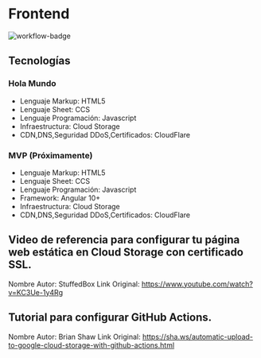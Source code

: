 # Frontend

![workflow-badge](https://github.com/gdgclousantiagoapp/frontend/workflows/workflow%gcloud-githubactions-workflow/badge.svg)

## Tecnologías

### Hola Mundo

- Lenguaje Markup: HTML5
- Lenguaje Sheet: CCS
- Lenguaje Programación: Javascript
- Infraestructura: Cloud Storage
- CDN,DNS,Seguridad DDoS,Certificados: CloudFlare

### MVP (Próximamente)

- Lenguaje Markup: HTML5
- Lenguaje Sheet: CCS
- Lenguaje Programación: Javascript
- Framework: Angular 10+
- Infraestructura: Cloud Storage
- CDN,DNS,Seguridad DDoS,Certificados: CloudFlare

## Video de referencia para configurar tu página web estática en Cloud Storage con certificado SSL.

Nombre Autor: StuffedBox
Link Original: https://www.youtube.com/watch?v=KC3Ue-1y4Rg

## Tutorial para configurar GitHub Actions.

Nombre Autor: Brian Shaw
Link Original: https://sha.ws/automatic-upload-to-google-cloud-storage-with-github-actions.html
